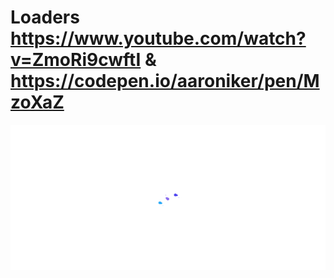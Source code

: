 # Loaders https://www.youtube.com/watch?v=ZmoRi9cwftI & https://codepen.io/aaroniker/pen/MzoXaZ
<p align="center">
  <img src="preview.png" alt="preview del proyecto"  width="1600">
</p>